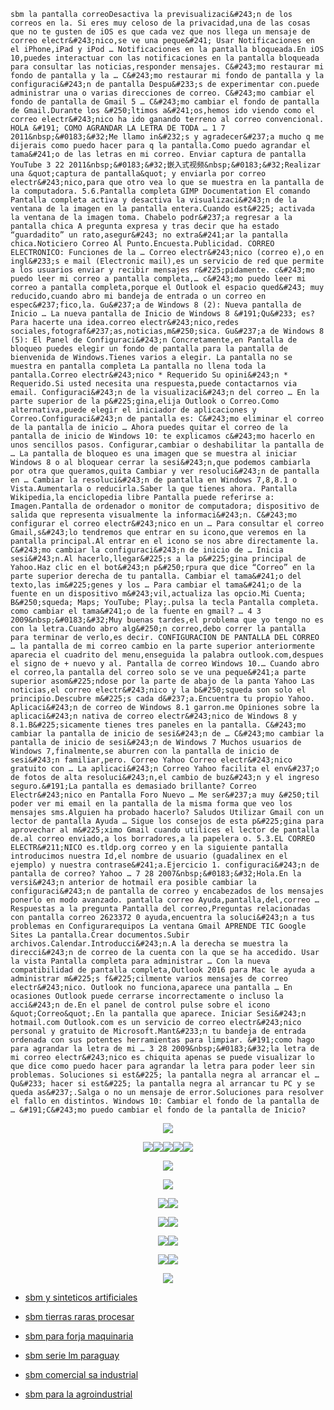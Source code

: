 
```
sbm la pantalla correoDesactiva la previsualizaci&#243;n de los correos en la. Si eres muy celoso de la privacidad,una de las cosas que no te gusten de iOS es que cada vez que nos llega un mensaje de correo electr&#243;nico,se ve una peque&#241; Usar Notificaciones en el iPhone,iPad y iPod … Notificaciones en la pantalla bloqueada.En iOS 10,puedes interactuar con las notificaciones en la pantalla bloqueada para consultar las noticias,responder mensajes. C&#243;mo restaurar mi fondo de pantalla y la … C&#243;mo restaurar mi fondo de pantalla y la configuraci&#243;n de pantalla Despu&#233;s de experimentar con.puede administrar una o varias direcciones de correo. C&#243;mo cambiar el fondo de pantalla de Gmail 5 … C&#243;mo cambiar el fondo de pantalla de Gmail.Durante los &#250;ltimos a&#241;os,hemos ido viendo como el correo electr&#243;nico ha ido ganando terreno al correo convencional. HOLA &#191; COMO AGRANDAR LA LETRA DE TODA … 1 7 2011&nbsp;&#0183;&#32;Me llamo in&#232;s y agradecer&#237;a mucho q me dijerais como puedo hacer para q la pantalla.Como puedo agrandar el tama&#241;o de las letras en mi correo. Enviar captura de pantalla YouTube 3 22 2011&nbsp;&#0183;&#32;嵌入式视频&nbsp;&#0183;&#32;Realizar una &quot;captura de pantalla&quot; y enviarla por correo electr&#243;nico,para que otro vea lo que se muestra en la pantalla de la computadora. 5.6.Pantalla completa GIMP Documentation El comando Pantalla completa activa y desactiva la visualizaci&#243;n de la ventana de la imagen en la pantalla entera.Cuando est&#225; activada la ventana de la imagen toma. Chabelo podr&#237;a regresar a la pantalla chica A pregunta expresa y tras decir que ha estado “guardadito” un rato,asegur&#243; no extra&#241;ar la pantalla chica.Noticiero Correo Al Punto.Encuesta.Publicidad. CORREO ELECTRONICO: Funciones de la … Correo electr&#243;nico (correo e),o en ingl&#233;s e mail (Electronic mail),es un servicio de red que permite a los usuarios enviar y recibir mensajes r&#225;pidamente. c&#243;mo puedo leer mi correo a pantalla completa,… c&#243;mo puedo leer mi correo a pantalla completa,porque el Outlook el espacio qued&#243; muy reducido,cuando abro mi bandeja de entrada o un correo en espec&#237;fico,la. Gu&#237;a de Windows 8 (2): Nueva pantalla de Inicio … La nueva pantalla de Inicio de Windows 8 &#191;Qu&#233; es? Para hacerte una idea.correo electr&#243;nico,redes sociales,fotograf&#237;as,noticias,m&#250;sica. Gu&#237;a de Windows 8 (5): El Panel de Configuraci&#243;n Concretamente,en Pantalla de bloqueo puedes elegir un fondo de pantalla para la pantalla de bienvenida de Windows.Tienes varios a elegir. La pantalla no se muestra en pantalla completa La pantalla no llena toda la pantalla.Correo electr&#243;nico * Requerido Su opini&#243;n * Requerido.Si usted necesita una respuesta,puede contactarnos via email. Configuraci&#243;n de la visualizaci&#243;n del correo … En la parte superior de la p&#225;gina,elija Outlook o Correo.Como alternativa,puede elegir el iniciador de aplicaciones y Correo.Configuraci&#243;n de pantalla es: C&#243;mo eliminar el correo de la pantalla de inicio … Ahora puedes quitar el correo de la pantalla de inicio de Windows 10: te explicamos c&#243;mo hacerlo en unos sencillos pasos. Configurar,cambiar o deshabilitar la pantalla de … La pantalla de bloqueo es una imagen que se muestra al iniciar Windows 8 o al bloquear cerrar la sesi&#243;n,que podemos cambiarla por otra que queramos,quita Cambiar y ver resoluci&#243;n de pantalla en … Cambiar la resoluci&#243;n de pantalla en Windows 7,8,8.1 o Vista.Aumentarla o reducirla.Saber la que tienes ahora. Pantalla Wikipedia,la enciclopedia libre Pantalla puede referirse a: Imagen.Pantalla de ordenador o monitor de computadora; dispositivo de salida que representa visualmente la informaci&#243;n. C&#243;mo configurar el correo electr&#243;nico en un … Para consultar el correo Gmail,s&#243;lo tendremos que entrar en su icono,que veremos en la pantalla principal.Al entrar en el icono se nos abre directamente la. C&#243;mo cambiar la configuraci&#243;n de inicio de … Inicia sesi&#243;n.Al hacerlo,llegar&#225;s a la p&#225;gina principal de Yahoo.Haz clic en el bot&#243;n p&#250;rpura que dice “Correo” en la parte superior derecha de tu pantalla. Cambiar el tama&#241;o del texto,las im&#225;genes y los … Para cambiar el tama&#241;o de la fuente en un dispositivo m&#243;vil,actualiza las opcio.Mi Cuenta; B&#250;squeda; Maps; YouTube; Play;.pulsa la tecla Pantalla completa. como cambiar el tama&#241;o de la fuente en gmail? … 4 3 2009&nbsp;&#0183;&#32;Muy buenas tardes,el problema que yo tengo no es con la letra.Cuando abro alg&#250;n correo,debo correr la pantalla para terminar de verlo,es decir. CONFIGURACION DE PANTALLA DEL CORREO … la pantalla de mi correo cambio en la parte superior anteriormente aparecia el cuadrito del menu,enseguida la palabra outlook.com,despues el signo de + nuevo y al. Pantalla de correo Windows 10.… Cuando abro el correo,la pantalla del correo solo se ve una peque&#241;a parte superior asom&#225;ndose por la parte de abajo de la panta Yahoo Las noticias,el correo electr&#243;nico y la b&#250;squeda son solo el principio.Descubre m&#225;s cada d&#237;a.Encuentra tu propio Yahoo. Aplicaci&#243;n de correo de Windows 8.1 garron.me Opiniones sobre la aplicaci&#243;n nativa de correo electr&#243;nico de Windows 8 y 8.1.B&#225;sicamente tienes tres paneles en la pantalla. C&#243;mo cambiar la pantalla de inicio de sesi&#243;n de … C&#243;mo cambiar la pantalla de inicio de sesi&#243;n de Windows 7 Muchos usuarios de Windows 7,finalmente,se aburren con la pantalla de inicio de sesi&#243;n familiar,pero. Correo Yahoo Correo electr&#243;nico gratuito con … La aplicaci&#243;n Correo Yahoo facilita el env&#237;o de fotos de alta resoluci&#243;n,el cambio de buz&#243;n y el ingreso seguro.&#191;La pantalla es demasiado brillante? Correo Electr&#243;nico en Pantalla Foro Nuevo … Me ser&#237;a muy &#250;til poder ver mi email en la pantalla de la misma forma que veo los mensajes sms.Alguien ha probado hacerlo? Saludos Utilizar Gmail con un lector de pantalla Ayuda … Sigue los consejos de esta p&#225;gina para aprovechar al m&#225;ximo Gmail cuando utilices el lector de pantalla de.al correo enviado,a los borradores,a la papelera o. 5.3.EL CORREO ELECTR&#211;NICO es.tldp.org correo y en la siguiente pantalla introducimos nuestra Id,el nombre de usuario (guadalinex en el ejemplo) y nuestra contrase&#241;a.Ejercicio 1. configuraci&#243;n de pantalla de correo? Yahoo … 7 28 2007&nbsp;&#0183;&#32;Hola.En la versi&#243;n anterior de hotmail era posible cambiar la configuraci&#243;n de pantalla de correo y encabezados de los mensajes ponerlo en modo avanzado. pantalla correo Ayuda,pantalla,del,correo … Respuestas a la pregunta Pantalla del correo,Preguntas relacionadas con pantalla correo 2623372 0 ayuda,encuentra la soluci&#243;n a tus problemas en Configurarequipos La ventana Gmail APRENDE TIC Google Sites La pantalla.Crear documentos.Subir archivos.Calendar.Introducci&#243;n.A la derecha se muestra la direcci&#243;n de correo de la cuenta con la que se ha accedido. Usar la vista Pantalla completa para administrar … Con la nueva compatibilidad de pantalla completa,Outlook 2016 para Mac le ayuda a administrar m&#225;s f&#225;cilmente varios mensajes de correo electr&#243;nico. Outlook no funciona,aparece una pantalla … En ocasiones Outlook puede cerrarse incorrectamente o incluso la acci&#243;n de.En el panel de control pulse sobre el icono &quot;Correo&quot;.En la pantalla que aparece. Iniciar Sesi&#243;n hotmail.com Outlook.com es un servicio de correo electr&#243;nico personal y gratuito de Microsoft.Mant&#233;n tu bandeja de entrada ordenada con sus potentes herramientas para limpiar. &#191;como hago para agrandar la letra de mi … 3 28 2009&nbsp;&#0183;&#32;la letra de mi correo electr&#243;nico es chiquita apenas se puede visualizar lo que dice como puedo hacer para agrandar la letra para poder leer sin problemas. Soluciones si est&#225; la pantalla negra al arrancar el … Qu&#233; hacer si est&#225; la pantalla negra al arrancar tu PC y se queda as&#237;.Salga o no un mensaje de error.Soluciones para resolver el fallo en distintos. Windows 10: Cambiar el fondo de la pantalla de … &#191;C&#243;mo puedo cambiar el fondo de la pantalla de Inicio? 
```

<div align="center">

<a href="https://es-crusher.shibang-china.com/github&k=sbm+la+pantalla+correo"><img src="https://static.shibang-china.com/es/crusher/logo.jpg"></a>

<a href="https://es-crusher.shibang-china.com/github&k=sbm+la+pantalla+correo"><img src="https://static.shibang-china.com/es/crusher/index.jpg"></a><a href="https://es-crusher.shibang-china.com/material.htmlgithub&k=sbm+la+pantalla+correo"><img src="https://static.shibang-china.com/es/crusher/material.jpg"></a><a href="https://es-crusher.shibang-china.com/application.htmlgithub&k=sbm+la+pantalla+correo"><img src="https://static.shibang-china.com/es/crusher/application.jpg"></a><a href="https://es-crusher.shibang-china.com/aboutus.htmlgithub&k=sbm+la+pantalla+correo"><img src="https://static.shibang-china.com/es/crusher/aboutus.jpg"></a><a href="https://es-crusher.shibang-china.com/contact.htmlgithub&k=sbm+la+pantalla+correo"><img src="https://static.shibang-china.com/es/crusher/contact.jpg"></a>

<a href="https://es-crusher.shibang-china.com/github&k=sbm+la+pantalla+correo"><img src="https://static.shibang-china.com/es/crusher/banner.jpg"></a>

<a href="https://swt.shibang-china.com/github&k=sbm+la+pantalla+correo"><img src="https://static.shibang-china.com/es/crusher/text.jpg"></a>

<a href="https://swt.shibang-china.com/github&k=sbm+la+pantalla+correo"><img src="https://static.shibang-china.com/es/crusher/chat.jpg"></a><a href="https://es-crusher.shibang-china.com/contact.htmlgithub&k=sbm+la+pantalla+correo"><img src="https://static.shibang-china.com/es/crusher/message.jpg"></a>

<a href="https://es-crusher.shibang-china.com/products/pe.htmlgithub&k=sbm+la+pantalla+correo"><img src="https://static.shibang-china.com/es/crusher/pe.jpg"></a><a href="https://es-crusher.shibang-china.com/products/pf.htmlgithub&k=sbm+la+pantalla+correo"><img src="https://static.shibang-china.com/es/crusher/pf.jpg"></a>

<a href="https://es-crusher.shibang-china.com/products/hpt.htmlgithub&k=sbm+la+pantalla+correo"><img src="https://static.shibang-china.com/es/crusher/hpt.jpg"></a><a href="https://es-crusher.shibang-china.com/products/vsi.htmlgithub&k=sbm+la+pantalla+correo"><img src="https://static.shibang-china.com/es/crusher/vsi.jpg"></a>

<a href="https://es-crusher.shibang-china.com/products/klv.htmlgithub&k=sbm+la+pantalla+correo"><img src="https://static.shibang-china.com/es/crusher/klv.jpg"></a><a href="https://es-crusher.shibang-china.com/products/portable.htmlgithub&k=sbm+la+pantalla+correo"><img src="https://static.shibang-china.com/es/crusher/portable.jpg"></a>

<a href="https://swt.shibang-china.com/github&k=sbm+la+pantalla+correo"><img src="https://static.shibang-china.com/es/crusher/case.jpg"></a>

</div>


* [sbm y sinteticos artificiales](sbm%20y%20sinteticos%20artificiales.md)

* [sbm tierras raras procesar](sbm%20tierras%20raras%20procesar.md)

* [sbm para forja maquinaria](sbm%20para%20forja%20maquinaria.md)

* [sbm serie lm paraguay](sbm%20serie%20lm%20paraguay.md)

* [sbm comercial sa industrial](sbm%20comercial%20sa%20industrial.md)

* [sbm para la agroindustrial](sbm%20para%20la%20agroindustrial.md)